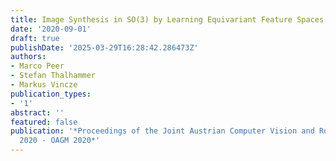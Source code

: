 ```yaml
---
title: Image Synthesis in SO(3) by Learning Equivariant Feature Spaces
date: '2020-09-01'
draft: true
publishDate: '2025-03-29T16:28:42.286473Z'
authors:
- Marco Peer
- Stefan Thalhammer
- Markus Vincze
publication_types:
- '1'
abstract: ''
featured: false
publication: '*Proceedings of the Joint Austrian Computer Vision and Robotics Workshop
  2020 - OAGM 2020*'
---
```


